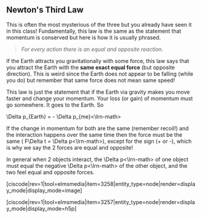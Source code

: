 ## Newton's Third Law

This is often the most mysterious of the three but you already have seen it in this class! Fundamentally, this law is the same as the statement that momentum is conserved but here is how it is usually phrased.

> _For every action there is an equal and opposite reaction._

If the Earth attracts you gravitationally with some force, this law says that you attract the Earth with the **same exact equal force** (but opposite direction). This is weird since the Earth does not appear to be falling (while you do) but remember that same force does not mean same speed!

This law is just the statement that if the Earth via gravity makes you move faster and change your momentum. Your loss (or gain) of momentum must go somewhere. It goes to the Earth. So

<lrn-math>\Delta p_{Earth} = - \Delta p_{me}<\lrn-math>

If the change in momentum for both are the same (remember recoil!) and the interaction happens over the same time then the force must be the same ( <lrn-math> F\Delta t = \Delta p<\lrn-math>), except for the sign (+ or -), which is why we say the 2 forces are equal and opposite!


In general when 2 objects interact, the <lrn-math>\Delta p<\lrn-math> of one object must equal the negative <lrn-math>\Delta p<\lrn-math> of the other object, and the two feel equal and opposite forces.  

[ciscode|rev=1|tool=elmsmedia|item=3258|entity_type=node|render=display_mode|display_mode=image]



[ciscode|rev=1|tool=elmsmedia|item=3257|entity_type=node|render=display_mode|display_mode=h5p]
